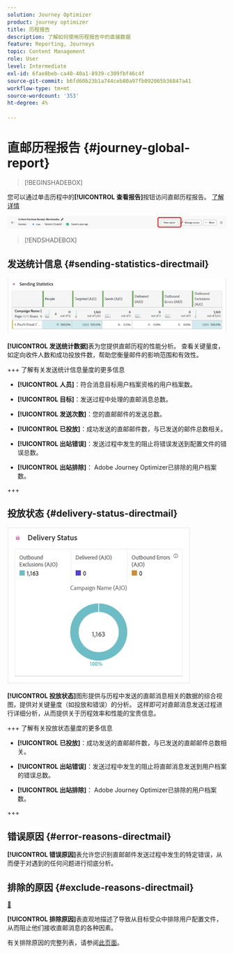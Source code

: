 ```yaml
---
solution: Journey Optimizer
product: journey optimizer
title: 历程报告
description: 了解如何使用历程报告中的直接数据
feature: Reporting, Journeys
topic: Content Management
role: User
level: Intermediate
exl-id: 6fae8beb-ca40-40a1-8939-c309fbf46c4f
source-git-commit: b6fd60b23b1a744ceb80a97fb092065b36847a41
workflow-type: tm+mt
source-wordcount: '353'
ht-degree: 4%

---
```


# 直邮历程报告 {#journey-global-report}

>[!BEGINSHADEBOX]

您可以通过单击历程中的&#x200B;**[!UICONTROL 查看报告]**&#x200B;按钮访问直邮历程报告。 [了解详情](report-gs-cja.md)

![](assets/report-access-jo.png)

>[!ENDSHADEBOX]

## 发送统计信息 {#sending-statistics-directmail}

![](assets/cja-direct-sending-stat.png)

**[!UICONTROL 发送统计数据]**&#x200B;表为您提供直邮历程的性能分析。 查看关键量度，如定向收件人数和成功投放件数，帮助您衡量邮件的影响范围和有效性。

+++ 了解有关发送统计信息量度的更多信息

* **[!UICONTROL 人员]**：符合消息目标用户档案资格的用户档案数。

* **[!UICONTROL 目标]**：发送过程中处理的直邮消息总数。

* **[!UICONTROL 发送次数]**：您的直邮邮件的发送总数。

* **[!UICONTROL 已投放]**：成功发送的直邮邮件数，与已发送的邮件总数相关。

* **[!UICONTROL 出站错误]**：发送过程中发生的阻止将错误发送到配置文件的错误总数。

* **[!UICONTROL 出站排除]**： Adobe Journey Optimizer已排除的用户档案数。

+++

## 投放状态 {#delivery-status-directmail}

![](assets/cja-direct-delivery-status.png)

**[!UICONTROL 投放状态]**&#x200B;图形提供与历程中发送的直邮消息相关的数据的综合视图，提供对关键量度（如投放和错误）的分析。 这样即可对直邮消息发送过程进行详细分析，从而提供关于历程效率和性能的宝贵信息。

+++ 了解有关投放状态量度的更多信息

* **[!UICONTROL 已投放]**：成功发送的直邮邮件数，与已发送的直邮邮件总数相关。

* **[!UICONTROL 出站错误]**：发送过程中发生的阻止将直邮消息发送到用户档案的错误总数。

* **[!UICONTROL 出站排除]**： Adobe Journey Optimizer已排除的用户档案数。

+++

## 错误原因 {#error-reasons-directmail}

**[!UICONTROL 错误原因]**&#x200B;表允许您识别直邮邮件发送过程中发生的特定错误，从而便于对遇到的任何问题进行彻底分析。

## 排除的原因 {#exclude-reasons-directmail}

[&#128279;](assets/cja-direct-excluded.png)

**[!UICONTROL 排除原因]**&#x200B;表直观地描述了导致从目标受众中排除用户配置文件，从而阻止他们接收直邮消息的各种因素。

有关排除原因的完整列表，请参阅[此页面](exclusion-list.md)。
